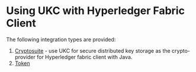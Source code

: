 # Using UKC with Hyperledger Fabric Client

The following integration types are provided:
1. [Cryptosuite](./fabric-cryptosuite) - use UKC for secure distributed key storage as the crypto-provider for Hyperledger fabric client with Java.
2. [Token](./fabric-token) 
